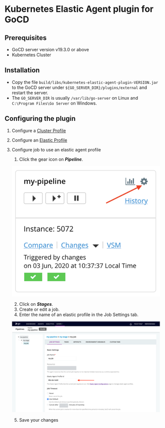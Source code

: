 # Kubernetes Elastic Agent plugin for GoCD

## Prerequisites

* GoCD server version v19.3.0 or above
* Kubernetes Cluster

## Installation

* Copy the file `build/libs/kubernetes-elastic-agent-plugin-VERSION.jar` to the GoCD server under `${GO_SERVER_DIR}/plugins/external` 
and restart the server. 
* The `GO_SERVER_DIR` is usually `/var/lib/go-server` on Linux and `C:\Program Files\Go Server` 
on Windows.

## Configuring the plugin

1. Configure a [Cluster Profile](configure_cluster_profile.md)

2. Configure an [Elastic Profile](configure_elastic_profile.md)

3. Configure job to use an elastic agent profile

    1. Click the gear icon on **_Pipeline_**.
    
    ![Pipeline][1]
    
    2. Click on **_Stages_**.
    3. Create or edit a job.
    4. Enter the name of an elastic profile in the Job Settings tab.
    
    ![Configure a job][2]
    
    5. Save your changes


[1]: images/pipeline.png  "Pipeline"
[2]: images/configure-job.png  "Configure a job"
